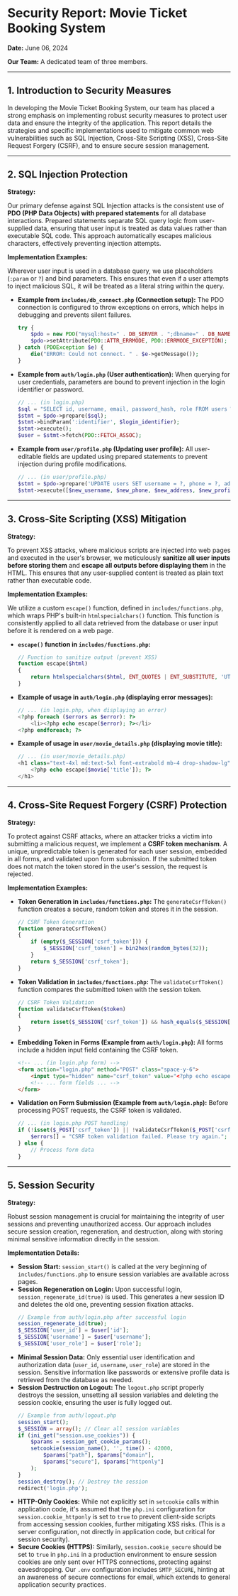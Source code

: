 # Security Report: Movie Ticket Booking System

**Date:** June 06, 2024

**Our Team:** A dedicated team of three members.

---

## 1. Introduction to Security Measures

In developing the Movie Ticket Booking System, our team has placed a strong emphasis on implementing robust security measures to protect user data and ensure the integrity of the application. This report details the strategies and specific implementations used to mitigate common web vulnerabilities such as SQL Injection, Cross-Site Scripting (XSS), Cross-Site Request Forgery (CSRF), and to ensure secure session management.

---

## 2. SQL Injection Protection

**Strategy:**

Our primary defense against SQL Injection attacks is the consistent use of **PDO (PHP Data Objects) with prepared statements** for all database interactions. Prepared statements separate SQL query logic from user-supplied data, ensuring that user input is treated as data values rather than executable SQL code. This approach automatically escapes malicious characters, effectively preventing injection attempts.

**Implementation Examples:**

Wherever user input is used in a database query, we use placeholders (`:param` or `?`) and bind parameters. This ensures that even if a user attempts to inject malicious SQL, it will be treated as a literal string within the query.

*   **Example from `includes/db_connect.php` (Connection setup):**
    The PDO connection is configured to throw exceptions on errors, which helps in debugging and prevents silent failures.
    ```php
    try {
        $pdo = new PDO("mysql:host=" . DB_SERVER . ";dbname=" . DB_NAME, DB_USERNAME, DB_PASSWORD);
        $pdo->setAttribute(PDO::ATTR_ERRMODE, PDO::ERRMODE_EXCEPTION);
    } catch (PDOException $e) {
        die("ERROR: Could not connect. " . $e->getMessage());
    }
    ```

*   **Example from `auth/login.php` (User authentication):**
    When querying for user credentials, parameters are bound to prevent injection in the login identifier or password.
    ```php
    // ... (in login.php)
    $sql = "SELECT id, username, email, password_hash, role FROM users WHERE username = :identifier OR email = :identifier";
    $stmt = $pdo->prepare($sql);
    $stmt->bindParam(':identifier', $login_identifier);
    $stmt->execute();
    $user = $stmt->fetch(PDO::FETCH_ASSOC);
    ```

*   **Example from `user/profile.php` (Updating user profile):**
    All user-editable fields are updated using prepared statements to prevent injection during profile modifications.
    ```php
    // ... (in user/profile.php)
    $stmt = $pdo->prepare('UPDATE users SET username = ?, phone = ?, address = ?, profile_picture = ? WHERE id = ?');
    $stmt->execute([$new_username, $new_phone, $new_address, $new_profile_picture, $user_id]);
    ```

---

## 3. Cross-Site Scripting (XSS) Mitigation

**Strategy:**

To prevent XSS attacks, where malicious scripts are injected into web pages and executed in the user's browser, we meticulously **sanitize all user inputs before storing them** and **escape all outputs before displaying them** in the HTML. This ensures that any user-supplied content is treated as plain text rather than executable code.

**Implementation Examples:**

We utilize a custom `escape()` function, defined in `includes/functions.php`, which wraps PHP's built-in `htmlspecialchars()` function. This function is consistently applied to all data retrieved from the database or user input before it is rendered on a web page.

*   **`escape()` function in `includes/functions.php`:**
    ```php
    // Function to sanitize output (prevent XSS)
    function escape($html)
    {
        return htmlspecialchars($html, ENT_QUOTES | ENT_SUBSTITUTE, 'UTF-8');
    }
    ```

*   **Example of usage in `auth/login.php` (displaying error messages):**
    ```php
    // ... (in login.php, when displaying an error)
    <?php foreach ($errors as $error): ?>
        <li><?php echo escape($error); ?></li>
    <?php endforeach; ?>
    ```

*   **Example of usage in `user/movie_details.php` (displaying movie title):**
    ```php
    // ... (in user/movie_details.php)
    <h1 class="text-4xl md:text-5xl font-extrabold mb-4 drop-shadow-lg">
        <?php echo escape($movie['title']); ?>
    </h1>
    ```

---

## 4. Cross-Site Request Forgery (CSRF) Protection

**Strategy:**

To protect against CSRF attacks, where an attacker tricks a victim into submitting a malicious request, we implement a **CSRF token mechanism**. A unique, unpredictable token is generated for each user session, embedded in all forms, and validated upon form submission. If the submitted token does not match the token stored in the user's session, the request is rejected.

**Implementation Examples:**

*   **Token Generation in `includes/functions.php`:**
    The `generateCsrfToken()` function creates a secure, random token and stores it in the session.
    ```php
    // CSRF Token Generation
    function generateCsrfToken()
    {
        if (empty($_SESSION['csrf_token'])) {
            $_SESSION['csrf_token'] = bin2hex(random_bytes(32));
        }
        return $_SESSION['csrf_token'];
    }
    ```

*   **Token Validation in `includes/functions.php`:**
    The `validateCsrfToken()` function compares the submitted token with the session token.
    ```php
    // CSRF Token Validation
    function validateCsrfToken($token)
    {
        return isset($_SESSION['csrf_token']) && hash_equals($_SESSION['csrf_token'], $token);
    }
    ```

*   **Embedding Token in Forms (Example from `auth/login.php`):**
    All forms include a hidden input field containing the CSRF token.
    ```html
    <!-- ... (in login.php form) -->
    <form action="login.php" method="POST" class="space-y-6">
        <input type="hidden" name="csrf_token" value="<?php echo escape($csrf_token); ?>">
        <!-- ... form fields ... -->
    </form>
    ```

*   **Validation on Form Submission (Example from `auth/login.php`):**
    Before processing POST requests, the CSRF token is validated.
    ```php
    // ... (in login.php POST handling)
    if (!isset($_POST['csrf_token']) || !validateCsrfToken($_POST['csrf_token'])) {
        $errors[] = "CSRF token validation failed. Please try again.";
    } else {
        // Process form data
    }
    ```

---

## 5. Session Security

**Strategy:**

Robust session management is crucial for maintaining the integrity of user sessions and preventing unauthorized access. Our approach includes secure session creation, regeneration, and destruction, along with storing minimal sensitive information directly in the session.

**Implementation Details:**

*   **Session Start:** `session_start()` is called at the very beginning of `includes/functions.php` to ensure session variables are available across pages.
*   **Session Regeneration on Login:** Upon successful login, `session_regenerate_id(true)` is used. This generates a new session ID and deletes the old one, preventing session fixation attacks.
    ```php
    // Example from auth/login.php after successful login
    session_regenerate_id(true);
    $_SESSION['user_id'] = $user['id'];
    $_SESSION['username'] = $user['username'];
    $_SESSION['user_role'] = $user['role'];
    ```
*   **Minimal Session Data:** Only essential user identification and authorization data (`user_id`, `username`, `user_role`) are stored in the session. Sensitive information like passwords or extensive profile data is retrieved from the database as needed.
*   **Session Destruction on Logout:** The `logout.php` script properly destroys the session, unsetting all session variables and deleting the session cookie, ensuring the user is fully logged out.
    ```php
    // Example from auth/logout.php
    session_start();
    $_SESSION = array(); // Clear all session variables
    if (ini_get("session.use_cookies")) {
        $params = session_get_cookie_params();
        setcookie(session_name(), '', time() - 42000,
            $params["path"], $params["domain"],
            $params["secure"], $params["httponly"]
        );
    }
    session_destroy(); // Destroy the session
    redirect('login.php');
    ```
*   **HTTP-Only Cookies:** While not explicitly set in `setcookie` calls within application code, it's assumed that the `php.ini` configuration for `session.cookie_httponly` is set to `true` to prevent client-side scripts from accessing session cookies, further mitigating XSS risks. (This is a server configuration, not directly in application code, but critical for session security).
*   **Secure Cookies (HTTPS):** Similarly, `session.cookie_secure` should be set to `true` in `php.ini` in a production environment to ensure session cookies are only sent over HTTPS connections, protecting against eavesdropping. Our `.env` configuration includes `SMTP_SECURE`, hinting at an awareness of secure connections for email, which extends to general application security practices. 